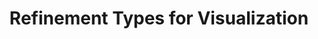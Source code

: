 ---
layout: post
title:  "Refinement Types for Visualization"
categories: research
authors: "<strong>Junrui Liu</strong>⁺, Jingtao Xia⁺, Nicholas Brown, Yanju Chen, Yu Feng"
venue: "ASE'24"
doi: https://doi.org/10.1145/3691620.3695550
---
